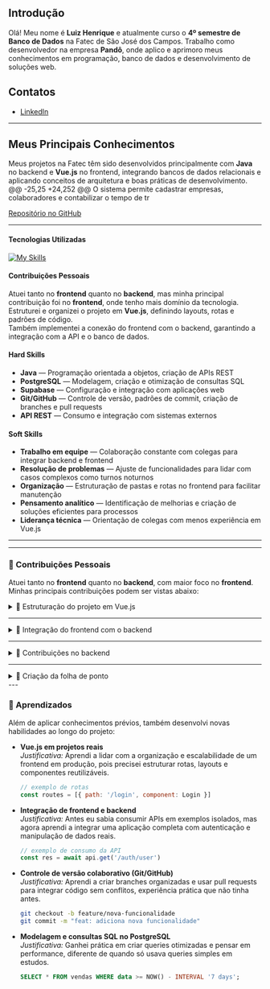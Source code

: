 ## Introdução
Olá! Meu nome é **Luiz Henrique** e atualmente curso o **4º semestre de Banco de Dados** na Fatec de São José dos Campos. Trabalho como desenvolvedor na empresa **Pandô**, onde aplico e aprimoro meus conhecimentos em programação, banco de dados e desenvolvimento de soluções web.

## Contatos
* [LinkedIn](https://www.linkedin.com/in/luiz-henrique-rabello-ferreira-3600752ba/)
---

## Meus Principais Conhecimentos
Meus projetos na Fatec têm sido desenvolvidos principalmente com **Java** no backend e **Vue.js** no frontend, integrando bancos de dados relacionais e aplicando conceitos de arquitetura e boas práticas de desenvolvimento.
@@ -25,25 +24,252 @@ O sistema permite cadastrar empresas, colaboradores e contabilizar o tempo de tr

[Repositório no GitHub](https://github.com/Steam-Ducks/point-system)

---

#### Tecnologias Utilizadas
[![My Skills](https://skillicons.dev/icons?i=java,figma,git,github,idea,postgres,spring,vue,supabase,vscode&theme=light)](https://skillicons.dev)

#### Contribuições Pessoais
Atuei tanto no **frontend** quanto no **backend**, mas minha principal contribuição foi no **frontend**, onde tenho mais domínio da tecnologia. Estruturei e organizei o projeto em **Vue.js**, definindo layouts, rotas e padrões de código.  
Também implementei a conexão do frontend com o backend, garantindo a integração com a API e o banco de dados.

#### Hard Skills
- **Java** — Programação orientada a objetos, criação de APIs REST
- **PostgreSQL** — Modelagem, criação e otimização de consultas SQL
- **Supabase** — Configuração e integração com aplicações web
- **Git/GitHub** — Controle de versão, padrões de commit, criação de branches e pull requests
- **API REST** — Consumo e integração com sistemas externos

#### Soft Skills
- **Trabalho em equipe** — Colaboração constante com colegas para integrar backend e frontend
- **Resolução de problemas** — Ajuste de funcionalidades para lidar com casos complexos como turnos noturnos
- **Organização** — Estruturação de pastas e rotas no frontend para facilitar manutenção
- **Pensamento analítico** — Identificação de melhorias e criação de soluções eficientes para processos
- **Liderança técnica** — Orientação de colegas com menos experiência em Vue.js

---
---

### 🔹 Contribuições Pessoais
Atuei tanto no **frontend** quanto no **backend**, com maior foco no **frontend**.  
Minhas principais contribuições podem ser vistas abaixo:

<details>
  <summary>📌 Estruturação do projeto em Vue.js</summary>

- Organizei as pastas, defini rotas e criei padrões de código para garantir consistência no projeto.
- Estruturei os layouts principais e componentes reutilizáveis.  

**Trecho do arquivo de rotas:**  

```js
import UserPage from '@/views/users/UserIndex.vue';
import Test from '@/components/Test.vue';
import LoginPage from '@/views/auth/AuthIndex.vue';
import admintLayout from "@/layout/AdmintLayout.vue";
import PositionPage from '@/views/position/PositionIndex.vue';

const routes = [
  {
    path: '/',
    name: 'Login',
    component: LoginPage,
  },
  {
    path: '/home',
    name: 'Home',
    meta: { requiresAuth: true },
    component: admintLayout,
    children: [
      {
        path: '',
        component: HomePage
      }
    ]
  },
  {
    path: '/user',
    component: AdminLayout,
    meta: { requiresAuth: true },
    children: [
      {
        path: '',
        component: UserPage,
      },
    ],
  }
  ...
];
```

**Captura de organização de pastas:**  
<img width="388" height="742" alt="image" src="https://github.com/user-attachments/assets/2a019ee0-b8f1-48fc-8f33-299a00ed62a6" />

</details>

---

<details>
  <summary>📌 Integração do frontend com o backend</summary>

- Implementei a comunicação com a API, consumindo endpoints para exibição e manipulação de dados.
- Configurei interceptadores de requisição/resposta para lidar com autenticação e erros.  

**Trecho do arquivo `TimeRecordService`:**

```js
import axios from 'axios';
import UserService from './UserService';

const API_URL = 'http://localhost:8080/api/timerecords';

const formatToLocalDateTimeString = (dateInput) => {
  let date;

  if (dateInput instanceof Date) {
    date = dateInput;
  } else if (typeof dateInput === 'string') {
    if (/^\d{4}-\d{2}-\d{2}$/.test(dateInput)) {
      return `${dateInput}`;
    }
    date = new Date(dateInput);
  } else {
    console.warn("Tipo de data inválido recebido:", dateInput);
    return null;
  }

  if (!date || isNaN(date.getTime())) {
    console.warn("Não foi possível parsear a data:", dateInput);
    return null;
  }
};
```

</details>

---

<details>
  <summary>📌 Contribuições no backend</summary>

- Criação de classes e services.  
- Integração com banco online **Supabase**.  

**Trecho da classe `EmployeeController`:**

```java
public class EmployeeController {
    @Autowired
    private final EmployeeService employeeService;
    private final SupabaseStorageService supabaseStorageService;

    public EmployeeController(EmployeeService employeeService, SupabaseStorageService supabaseStorageService) {
        this.employeeService = employeeService;
        this.supabaseStorageService = supabaseStorageService;
    }

    @PostMapping
    public ResponseEntity<?> createEmployee(@RequestBody EmployeeDto employeeDto) {
        try {
            int employeeId = employeeService.createEmployee(employeeDto);
            return ResponseEntity.status(HttpStatus.CREATED)
                    .body(Map.of("id", employeeId));
        } catch (IllegalArgumentException e) {
            return ResponseEntity.status(HttpStatus.BAD_REQUEST)
                    .body(Map.of("message", e.getMessage()));
        } catch (ResponseStatusException e) {
            return ResponseEntity.status(HttpStatus.NOT_FOUND)
                    .body(Map.of("message", e.getReason()));
        } catch (Exception e) {
            return ResponseEntity.status(HttpStatus.INTERNAL_SERVER_ERROR)
                    .body(Map.of("message", "Erro ao criar um novo funcionário. Tente novamente."));
        }
    }

    @PostMapping("/uploadPhoto")
    public ResponseEntity<?> uploadEmployeePhoto(@RequestParam("file") MultipartFile file) {
        try {
            String photoUrl = supabaseStorageService.uploadEmployeePhoto(file);
            return ResponseEntity.ok(Map.of("photoUrl", photoUrl));
        } catch (Exception e) {
            return ResponseEntity.status(HttpStatus.INTERNAL_SERVER_ERROR)
                    .body(Map.of("message", "Erro no upload de foto"));
        }
    }
}
```

**Trecho do `application.properties`:**

```properties
spring.jpa.database=postgresql
spring.jpa.database-platform=org.hibernate.dialect.PostgreSQLDialect
spring.jpa.hibernate.ddl-auto=none
spring.jpa.show-sql=true

supabase.auth.token=Bearer eyJhbGciOiJIUzI1NiIsInR5cCI6IkpXVCJ9...
spring.datasource.url=jdbc:postgresql://aws-0-sa-east-1.pooler.supa...
spring.datasource.username=postgres...
spring.datasource.password=********
spring.datasource.driver-class-name=org.postgresql.Driver
```

</details>

---

<details>
  <summary>📌 Criação da folha de ponto</summary>
  - Criação da lógica por calculo e impressão dos pontos em telas
  
  **Trecho de TimeReconrdIndex.vue**
  
      computed: {
      // Lista os funcionarios no select
      employeeslist() {
        return this.employees.map((employee) => ({
          id: employee.id,
          name: employee.name,
        }));
      },
      hasAnyEntrada2() {
          return this.processedTimeRecords.some(record => record.entrada2);
      },
      hasAnyEntrada3() {
          return this.processedTimeRecords.some(record => record.entrada3);
      },

      totalWorkedPeriod() {
      if (!this.processedTimeRecords || this.processedTimeRecords.length === 0) {
        return '00:00';
      }

      const totalMinutes = this.processedTimeRecords.reduce((sum, record) => {
        const parts = record.totalTrabalhadoDia.split(':');
        const hours = parseInt(parts[0], 10);
        const minutes = parseInt(parts[1], 10);
        if (!isNaN(hours) && !isNaN(minutes)) {
            return sum + (hours * 60) + minutes;
        }
        return sum;
      }, 0); // Valor inicial da soma é 0

      // Converte o total de minutos de volta para HH:MM
      const hours = Math.floor(totalMinutes / 60);
      const minutes = totalMinutes % 60;
      return `${String(hours).padStart(2, '0')}:${String(minutes).padStart(2, '0')}`;
    },

</details>
---

### 🔹 Aprendizados
Além de aplicar conhecimentos prévios, também desenvolvi novas habilidades ao longo do projeto:  

- **Vue.js em projetos reais**  
  *Justificativa:* Aprendi a lidar com a organização e escalabilidade de um frontend em produção, pois precisei estruturar rotas, layouts e componentes reutilizáveis.  
  ```js
  // exemplo de rotas
  const routes = [{ path: '/login', component: Login }]
  ```

- **Integração de frontend e backend**  
  *Justificativa:* Antes eu sabia consumir APIs em exemplos isolados, mas agora aprendi a integrar uma aplicação completa com autenticação e manipulação de dados reais.  
  ```js
  // exemplo de consumo da API
  const res = await api.get('/auth/user')
  ```

- **Controle de versão colaborativo (Git/GitHub)**  
  *Justificativa:* Aprendi a criar branches organizadas e usar pull requests para integrar código sem conflitos, experiência prática que não tinha antes.  
  ```bash
  git checkout -b feature/nova-funcionalidade
  git commit -m "feat: adiciona nova funcionalidade"
  ```

- **Modelagem e consultas SQL no PostgreSQL**  
  *Justificativa:* Ganhei prática em criar queries otimizadas e pensar em performance, diferente de quando só usava queries simples em estudos.  
  ```sql
  SELECT * FROM vendas WHERE data >= NOW() - INTERVAL '7 days';
  ```